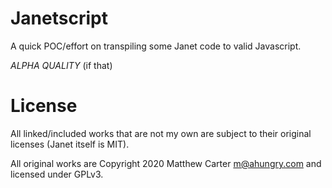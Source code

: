 # Janetscript

A quick POC/effort on transpiling some Janet code to valid Javascript.

*ALPHA QUALITY* (if that)

# License

All linked/included works that are not my own are subject to their
original licenses (Janet itself is MIT).

All original works are Copyright 2020 Matthew Carter <m@ahungry.com> and
licensed under GPLv3.
